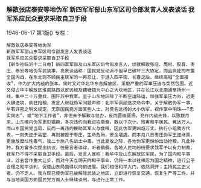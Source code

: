 ### 解散张店泰安等地伪军  新四军军部山东军区司令部发言人发表谈话  我军系应民众要求采取自卫手段

1946-06-17
第1版()
专栏：

    解散张店泰安等地伪军
    新四军军部山东军区司令部发言人发表谈话
    我军系应民众要求采取自卫手段
    【新华社临沂十二日电】新四军军部及山东军区司令部发言人，顷就解散张店、周村、胶县、枣庄、泰安等地伪军武装事，发表谈话称：国民党反动派不但早已破坏三大协定，而且疯狂的布置全国内战，在东北则不顾民主联军的一再忍让，于进入四平街、长春之后，继续高唱“全面接收”，作为扩大内战的张本。同时又对华北华东各解放区，采取严重的军事压迫与突然包围。近又侵占华中解放区淮南路西以定远城及藕塘镇为中心之大块地区，并在长江以北南通至扬州一线，集中二十万重兵，围歼苏中我军。至于山东地区除了不断空运陆运，加强军事压力外，近更大肆进攻，疯狂抢粮。发言人继就伪军问题声称：北平军调部迭次命令中，关于解散伪军一事，早有详密之明文规定，无奈国民党方面某些人士，对臭名远扬的大小伪军，视作掌中明珠——“忠实同志”，或“地下工作者”，非但未予解散与惩办，反而晋级褒扬，充作内战先锋，以致数月来，山东境内伪军更形猖獗，多次违约向我进攻蚕食，数以千次计。残害和平居民，竟达万人。而山东国民党当局，反而一再违约援助其军火与食粮，因此伪军更凶焰万丈。执行小组我方代表，一则失迹于高密，再则被殴于枣庄，生命危殆，安全堪虞。而本月八日枣庄伪军王逆继美，更施放糜烂性毒气，我二十旅八名战士中毒。当此夏收之际，各地伪军更纷纷出动抢粮。凡此种种，我方曾多次提出抗议，但是言者谆谆，听者藐藐。各地人民均纷纷要求我军予以有力制裁，我军乃不得不采取自卫手段。最后，发言人宣称：我华中及山东解放区军民，为了国内和平事业，过去曾作重大让步，而对今天与明天的和平事业，仍将一本以往相忍为国之精神，进行公平合理之和平谈判，促使山东局面得以向前进展。我们相信和平大门，依然洞开；主持民主正义者，仍不乏人。我方现已使伪军已被解除武装之地区，立即进行恢复交通，恢复生产等工作，并与当地美国方面国民党方面人士继续谈判，与进行正常工作。
